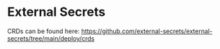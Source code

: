 # External Secrets

CRDs can be found here: https://github.com/external-secrets/external-secrets/tree/main/deploy/crds